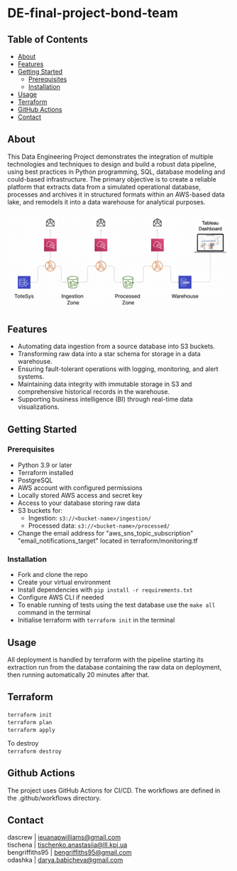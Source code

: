 # DE-final-project-bond-team

## Table of Contents

- [About](#about)
- [Features](#features)
- [Getting Started](#getting-started)
  - [Prerequisites](#prerequisites)
  - [Installation](#installation)
- [Usage](#usage)
- [Terraform](#terraform)
- [GitHub Actions](#github-actions)
- [Contact](#contact)

## About

This Data Engineering Project demonstrates the integration of multiple technologies and techniques to design and build a robust data pipeline, using best practices in Python programming, SQL, database modeling and could-based infrastructure. The primary objective is to create a reliable platform that extracts data from a simulated operational database, processes and archives it in structured formats within an AWS-based data lake, and remodels it into a data warehouse for analytical purposes.

![Project Diagram](./Project_Diagram.png)

## Features
- Automating data ingestion from a source database into S3 buckets.
- Transforming raw data into a star schema for storage in a data warehouse.
- Ensuring fault-tolerant operations with logging, monitoring, and alert systems.
- Maintaining data integrity with immutable storage in S3 and comprehensive historical records in the warehouse.
- Supporting business intelligence (BI) through real-time data visualizations.

## Getting Started

### Prerequisites

- Python 3.9 or later
- Terraform installed
- PostgreSQL
- AWS account with configured permissions
- Locally stored AWS access and secret key
- Access to your database storing raw data
- S3 buckets for:
  - Ingestion: `s3://<bucket-name>/ingestion/`
  - Processed data: `s3://<bucket-name>/processed/`
- Change the email address for "aws_sns_topic_subscription" "email_notifications_target" located in terraform/monitoring.tf

### Installation

- Fork and clone the repo
- Create your virtual environment
- Install dependencies with `pip install -r requirements.txt`
- Configure AWS CLI if needed
- To enable running of tests using the test database use the `make all` command in the terminal
- Initialise terraform with `terraform init` in the terminal

## Usage

All deployment is handled by terraform with the pipeline starting its extraction run from the database containing the raw data on deployment, then running automatically 20 minutes after that.

## Terraform

` terraform init `\
` terraform plan `\
` terraform apply `

To destroy\
` terraform destroy `

## Github Actions

The project uses GitHub Actions for CI/CD. The workflows are defined in the .github/workflows directory.



## Contact

dascrew | ieuanapwilliams@gmail.com\
tischena | tischenko.anastasiia@lll.kpi.ua\
bengriffiths95 | bengriffiths95@gmail.com\
odashka | darya.babicheva@gmail.com
